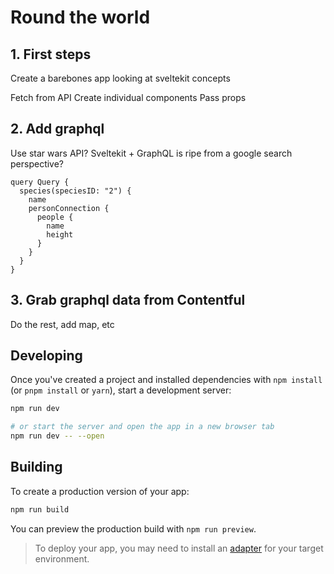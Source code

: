 # Round the world

## 1. First steps

Create a barebones app looking at sveltekit concepts

Fetch from API
Create individual components
Pass props

## 2. Add graphql

Use star wars API? Sveltekit + GraphQL is ripe from a google search perspective?

```gql
query Query {
  species(speciesID: "2") {
    name
    personConnection {
      people {
        name
        height
      }
    }
  }
}
```

## 3. Grab graphql data from Contentful

Do the rest, add map, etc

## Developing

Once you've created a project and installed dependencies with `npm install` (or `pnpm install` or `yarn`), start a development server:

```bash
npm run dev

# or start the server and open the app in a new browser tab
npm run dev -- --open
```

## Building

To create a production version of your app:

```bash
npm run build
```

You can preview the production build with `npm run preview`.

> To deploy your app, you may need to install an [adapter](https://kit.svelte.dev/docs/adapters) for your target environment.
